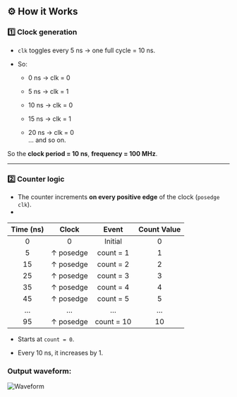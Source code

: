 
## ⚙️ **How it Works**

### 1️⃣ Clock generation

-   `clk` toggles every 5 ns → one full cycle = 10 ns.
    
-   So:
    
    -   0 ns → clk = 0
        
    -   5 ns → clk = 1
        
    -   10 ns → clk = 0
        
    -   15 ns → clk = 1
        
    -   20 ns → clk = 0  
        … and so on.
        

So the **clock period = 10 ns**, **frequency = 100 MHz**.

----------

### 2️⃣ Counter logic

-   The counter increments **on every positive edge** of the clock (`posedge clk`).
-   
| Time (ns) |   Clock   |    Event   | Count Value |
|:---------:|:---------:|:----------:|:-----------:|
| 0         | 0         | Initial    | 0           |
| 5         | ↑ posedge | count = 1  | 1           |
| 15        | ↑ posedge | count = 2  | 2           |
| 25        | ↑ posedge | count = 3  | 3           |
| 35        | ↑ posedge | count = 4  | 4           |
| 45        | ↑ posedge | count = 5  | 5           |
| …         | …         | …          | …           |
| 95        | ↑ posedge | count = 10 | 10          |

   
-   Starts at `count = 0`.
    
-   Every 10 ns, it increases by 1.

### Output waveform:

![Waveform](../Images/Screenshot%202025-10-28%20212654.png)

